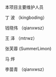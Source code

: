  本项目主要维护人员

 丁  波 （kingboding）   
 
 钱晓伟 （qianxwsz）
 
 王  泽 （mtrwz）
 
 张芙蓉 (SummerLimon)
 
 马  烨 
 
 李苗青 （qianxwsz）
